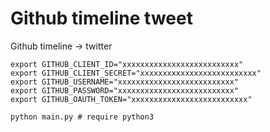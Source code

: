 # Github timeline tweet

Github timeline → twitter

```
export GITHUB_CLIENT_ID="xxxxxxxxxxxxxxxxxxxxxxxxxx"
export GITHUB_CLIENT_SECRET="xxxxxxxxxxxxxxxxxxxxxxxxxx"
export GITHUB_USERNAME="xxxxxxxxxxxxxxxxxxxxxxxxxx"
export GITHUB_PASSWORD="xxxxxxxxxxxxxxxxxxxxxxxxxx"
export GITHUB_OAUTH_TOKEN="xxxxxxxxxxxxxxxxxxxxxxxxxx"

python main.py # require python3
```

